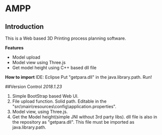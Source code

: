 # AMPP

## Introduction

This is a Web based 3D Printing process planning software.

**Features**
- Model upload
- Model view using Three.js
- Get model height using C++ based dll file

**How to import**
IDE: Eclipse
Put "getpara.dll" in the java.library.path.
Run!

##Version Control
*2018.1.23*
1. Simple BootStrap based Web UI.
2. File upload function. Solid path. Editable in the "src\main\resources\config\application.properties".
3. Model view, using Three.js.
4. Get the Model height(simple JNI without 3rd party libs). dll file is also in the repository as "getpara.dll". 
   This file must be imported as java.library.path.
